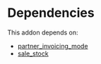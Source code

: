 # Dependencies

This addon depends on:

- [partner_invoicing_mode](https://github.com/bringout/oca-financial)
- [sale_stock](https://github.com/bringout/oca-ocb-sale/tree/cfc4dbeb59ab3594bd1aa8f3bb16a1ee00557b4d/odoo-bringout-oca-ocb-sale_stock)
